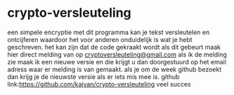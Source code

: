 # crypto-versleuteling
een simpele encryptie
met dit programma kan je tekst versleutelen en ontcijferen waardoor het voor anderen onduidelijk is wat je hebt geschreven.
het kan zijn dat de code gekraakt wordt als dit gebeurt maak hier direct melding van op cryptoversleuteling@gmail.com als ik de melding zie maak ik een nieuwe versie en die krijgt u dan doorgestuurd op het email adress waar er melding is van gemaakt. als je om de week github bezoekt dan krijg je de nieuwste versie als er iets mis mee is.
github link:https://github.com/kajvan/crypto-versleuteling
veel succes 

